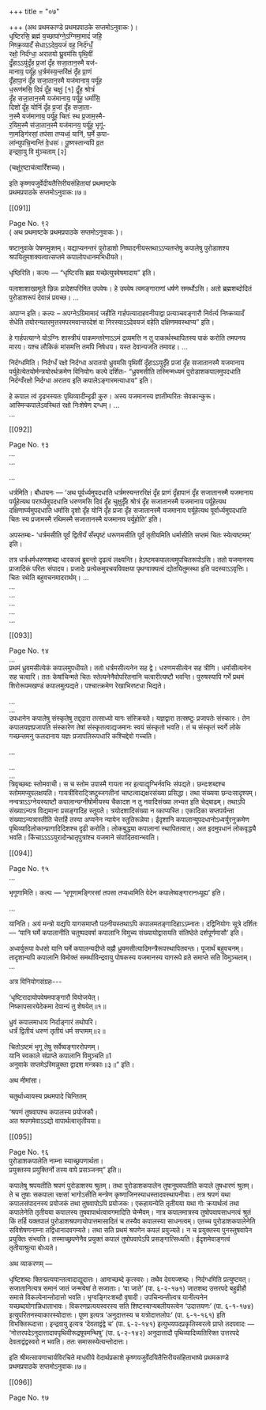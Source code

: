 +++
title = "०७"

+++
(अथ प्रथमकाण्डे प्रथमप्रपाठके सप्तमोऽनुवाकः )।  
धृष्टिरसि॒ ब्रह्म॑ य॒च्छापा॑ग्ने॒ऽग्निमा॒मादं॑ जहि॒  
निष्क्र॒व्यादँ॑ सेधाऽऽदेव॒यजं॑ वह॒ निर्द॑ग्धँ॒  
रक्षो॒ निर्द॑ग्धा॒ अरातयो घ्रु॒वम॑सि पृथि॒वीं  
दृँ॒हाऽऽयु॑दृँह प्र॒जां दृँह सजा॒तान॒स्मै यज॑-  
मानाय॒ पर्यू॑ह ध॒र्त्रम॑स्य॒न्तरि॑क्षं दृँह प्रा॒णं  
दृँ॑हापा॒नं दृँ॑ह सजा॒तान॒स्मै यज॑मानाय॒ पर्यू॑ह  
ध॒रूण॑मसि॒ दिवं॑ दृँह॒ चक्षुः॑ [१] दृँ॒ह॒ श्रोत्रं॑  
दृँह सजा॒तान॒स्मै यज॑मानाय॒ पर्यू॑ह॒ धर्मा॑सि॒  
दिशो॑ दृँह॒ योनिं॑ दृँह प्र॒जां दृँ॑ह सजा॒ता-  
न॒स्मै यज॑मानाय॒ पर्यू॑ह॒ चितः॑ स्थ प्र॒जाम॒स्मै-  
र॒यिम॒स्मै स॑जा॒तान॒स्मै यज॑मानय॒ पर्यू॑ह॒ भृगू॑-  
णा॒मङ्गि॑रसां॒ तप॑सा तप्यध्वं॒ यानि॑, घ॒र्मे क॒पा-  
ला॑न्युपचि॒न्वन्ति॑ वे॒धसः॑। पू॒ष्णस्तान्यपि॑ व्र॒त  
इन्द्रवा॒यु वि मु॑ञ्चताम् [२]

(चक्षु॑र॒ष्टाच॑त्वारिँशच्च)।

इति कृष्णयजुर्वेदीयतैत्तिरीयसंहितायां प्रथमाष्टके  
प्रथमप्रपाठके सप्तमोऽनुवाकः॥७॥

[[091]]

Page No. ९२  
( अथ प्रथमाष्टके प्रथमप्रपाठके सप्तमोऽनुवाकः )।

षष्टानुवाके पेषणमुक्तम्। यद्याप्यनन्तरं पुरोडाशो निष्पादनीयस्तथाऽऽप्यतप्तेषु कपालेषु पुरोडाशश्य श्रपयितुमशक्यत्वात्सप्तमे कपालोपधानमभिधीयते।

धृष्ठिरिति। कल्पः — “धृष्टिरसि ब्रह्म यच्छेत्युपवेषमादाय” इति।

पलाशाशाखामूले छिन्नः प्रादेशपरिमित उपवेषः। हे उपवेष त्वमङ्गाराणां धर्षणे समर्थोऽसि। अतो ब्रह्मशब्दोदितं पुरोडाशरूपं देवान्नं प्रयच्छ। 
...  

अपाग्न इति। कल्पः – अपग्नेऽग्रिमामादं जहीति गार्हपत्यादाहवनीयाद्वा प्रत्यञ्चवङ्गारौ निर्वर्त्य निष्क्रव्यादँ सेधेति तयोरन्यतरमुत्तरमपरमवान्तरदेशं वा निरस्याऽऽदेवयजं वहेति दक्षिणमवस्थाप्य” इति।

हे गार्हपत्याग्ने योऽग्निः शास्त्रीयं पाकमन्तरेणाऽऽमं द्रव्यमत्ति न तु पाकार्थस्थापितस्य पाकं करोति तमपनय मारय। यश्च लौकिकं मांसमत्ति तमपि निषेधय। यस्त देवान्यजति तमावह। 
...  

निर्दग्धमिति। निर्दग्धँ रक्षो निर्दग्धा अरातयो ध्रुवमसि पृथिवीं दृँहाऽऽयुर्दृँह प्रजां दृँह सजातानस्मै यजमानाय पर्युहेत्येतयोर्मन्त्रयोरर्थक्रमेण विनियोगः कल्पे दर्शितः- “ध्रुवमसीति तस्मिन्मध्यमं पुरोडाशकपालमुपदधाति निर्दग्वँरक्षो निर्दग्धा अरातय इति कपालेऽङ्गारमत्याधाय” इति।

हे कपाल त्वं दृढभस्यतः पृथिव्यादीन्दृढी कुरु। अस्य यजमानस्य ज्ञातीम्परितः सेवकान्कुरू। आस्मिन्कपालेऽवस्थितं रक्षो निःशेषेण दग्धम्। 
...  
...  


[[092]]

Page No. ९३  
...  
...  

...  

धर्त्रमिति। बौधायनः — ‘अथ पूर्वर्ध्यमुपदधाति धर्त्रमस्यन्तररिक्षं दृँह प्राणं दृँहापानं दृँह सजातानस्मै यजमानाय पर्यूहेत्यथ परार्घ्यमुपदधाति धरुणमसि दिवं दृँह चुक्षुर्दृँह श्रोत्रं दृँह सजातानस्मै यजमानाय पर्यूहेत्यथ दक्षिणार्घ्यमुपदधाति धर्मासि दृशो दृँह योनिं दृँह प्रजा दृँह सजातानस्मै यजमानाय पर्यूहेत्यथ पूर्वार्ध्यमुपदधाति चितः स्य प्रजामस्मै रथिमस्मै सजातानस्मै यजमानय पर्यूहोति’ इति।

अपस्तम्बः- ‘धर्त्रमसीति पूर्वं द्वितीयँ सँस्पृष्टं धरूणमसीति पूर्वं तृतीयमिति धर्मासीति सप्तमं चितः स्येत्यष्टमम्’ इति।

तत्र धर्त्रधर्मधरुणशब्दा धारकत्वं ब्रुवन्तो दृढत्वं लक्ष्यन्ति। हेऽष्टमकपालत्वमुपचितरूपोऽसि। ततो यजमानस्य प्राजादिकं परितः संपादय। प्रजादेः प्रत्येकमुपचयविवक्षया पृथग्वाक्यत्वं द्योतयितुमस्था इति पदस्याऽऽवृत्तिः। चितः स्थेति बहुवचनमादरार्थम्। 
...  
...  
...  
...  
...  
...  


[[093]]

Page No. ९४  
...  
प्रथमं ध्रुवमसीत्येकं कपालमुपधीयते। ततो धर्त्रमसीत्यनेन सह द्वे। धरुणमसीत्येन सह त्रीणि। धर्मासीत्यनेन सह चत्वारि। ततः केषांचिन्मते चितः स्तेत्यनेनैवोपरितनानि चत्वारीत्यष्टौ भवन्ति। पुरुषस्यापि गर्भे प्रथमं शिरोरूपमखण्डं कपालमुत्पद्यते। पश्चात्क्रमेण रेखाभिरष्टधा भिद्यते।   

...  
...  
उपधानेन कपालेषु संस्कृतेषु तद्द्दारा तत्साध्यो यागः संस्क्रियते। यज्ञद्वारा तत्स्रष्टुः प्रजापतेः संस्कारः। तेन कपालयज्ञप्रजापति संस्कारेण तेषां संस्कृतत्वाद्यजमानः स्वयं संस्कृतो भवति। तं च संस्कृतं स्वर्गे लोके गच्छन्तमनु फलदानाय यज्ञः प्रजापतिरूपधारि कश्चिद्देवो गच्चति। 

...  

...  
...   
त्रिवृच्छब्दः स्तोमवाची। स च स्तोम उपास्मै गायता नर इत्याद्यृग्भिर्नवभिः संपद्यते। छन्दःशब्दश्च स्तोममप्युपलक्षयति। गायत्रीविराट्त्रिष्टुब्जगतीनां चाष्टत्वाद्यक्षरसंख्या प्रसिद्धा। तथा संख्यया छन्दःसादृश्यम्। नन्वत्राऽऽग्नेयस्याष्टौ कपालान्यग्नीषोमीयस्य चैकादश न तु नवादिसंख्या लभ्यत इति चेद्बाढम्। तथाऽपि संख्याऽन्यत्र विद्यमाना प्रसङ्गादिह स्तूयते। त्रयोदशादिसंख्या न व्काप्यस्ति। एकादिका सप्तपर्यन्ता संख्याऽन्यत्रास्तीति चेत्तर्हि तस्या अप्यनेन न्यायेन स्तुतिरून्नेया। ईदृशानि कपालान्युपदधानोऽध्वर्युरनुक्रमेण पृथिव्यादिलोकान्प्रागादिदिशश्च दृढी करोति। लोकबुद्ध्या कपालानां स्थापितत्वात्। अत इदमुपधानं लोकवृद्ध्यै भवति। किंचाऽऽऽऽयुरादोन्भ्रातृपुत्रांश्च यजमाने संपादितवान्भवति।

[[094]]

Page No. ९५  
...  

भृगूणामिति। कल्पः — ‘भृगूणामङ्गिरसां तपसा तप्यध्वमिति वेदेन कपालेष्वङ्गारानध्यूह्य’ इति।

...  

यानिति। अयं मन्त्रो यद्यपि यागसमाप्तौ पठनीयस्तथाऽपि कपालमतङ्गादिहाऽऽम्नातः। दद्विनियोगः सूत्रे दर्शितः — ‘यानि घर्मे कपालानीति चतुष्पदवर्षा कपालानि विमुच्य संख्यायोद्वासयति संतिष्ठेते दर्शपूर्णमासौ’ इति।

अध्वर्युरूपा वेधसो यानि घर्मे कपालन्यदीप्ते वह्नौ ध्रुवमसीत्यादिमन्त्रैरूपस्थापितवन्तः। पूजार्थं बहुवचनम्। तादृशान्यपि कपालानि विमोक्तं समर्थाविन्द्रवायु पोषकस्य यजमानस्य यागरूपे व्रते समाप्ते सति विमुञ्चताम्। 
...  

अत्र विनियोगसंग्रहः---

‘धृष्टिरादायोपवेषमपाङ्गारौ वियोजयेत्।  
निष्कापसारयेदेकमा देवान्यं तु शेषयेत्॥१॥

ध्रुवं कपालमाधाय निर्दाङ्गारं तथोपरि।  
धर्त्रं द्वितीयं धरुणं तृतीयं धर्म सप्तमम्॥२॥

चितोऽष्टमं भृगू तेषु सर्वेष्वङ्गाररोपणम्।  
यानि स्वकाले संप्राप्ते कपालानि विमुञ्चति॥1  
अनुवाके सप्तमेऽस्मिन्नुक्ता द्वादश मन्त्रकाः॥३॥” इति।

अथ मीमांसा।

चतुर्थाध्यायस्य प्रथमपादे चिन्तितम्

‘श्रपणं तुषवापश्च कपालस्य प्रयोजकौ।  
अत श्रपणमेवाऽऽद्यो वापार्थत्वात्तृतीयया॥

[[095]]

Page No. ९६  
पुरोडाशकपालेति नाम्ना स्याच्छ्रपणार्थता।  
प्रयुक्तस्य प्रयुक्तिर्नो तस्य वापे प्रसञ्जनम्” इति॥

कपालेषु श्रपयतीति श्रपणं पुरोडाशस्य श्रुतम्। तथा पुरोडाशकपालेन तुषानुपवपतीति कपाले तुषधारणं श्रुतम्। ते च तुषाः सकपाला रक्षसां भागोऽसीति मन्त्रेण कृष्णाजिनस्याधस्तादवस्थापनीयाः। तत्र श्रपणं यथा कपालसंपादनस्य प्रयोजकं तथा तुषवापोऽपि प्रयोजकः। एकहायन्येति तृतीयया यथा गोः क्रयार्थत्वं तथा कपालेनेति तृतीयया कपालस्य तुषवापार्थत्वावगमादिति चेन्मैवम्। नात्र कपालमात्रस्य तुषोपवापसाधनत्वं श्रुतं किं तर्हि यक्तपालं पुरोडाशश्रपणायोपात्तमासादितं च तस्यैव कपालस्या साधनत्वम्। एतच्च पुरोडाशकपालेनेति सविशेषणनाम्ना तद्विधानादवगम्यते। तथा सति प्रथमं श्रपणेन कपलं प्रयुज्यते। न च प्रयुक्तस्य पुनस्तुषवापेन प्रयुक्तिः संभवति। तस्माच्छ्रपणेनैव प्रयुक्तं कपालं तुषोपवापेऽपि प्रसङ्गात्सिध्यति। ईदृशमेवाङ्गत्वं तृतीयाश्रुत्या बोध्यते।

अथ व्याकरणम् —

धृष्टिशब्दः क्तिन्प्रत्ययान्तत्वादाद्युदात्तः। आमाच्छब्दे कृत्स्वरः। तथैव देवयज्शब्दः। निर्दग्धमिति प्रत्युष्टवत्। सजातानित्यत्र समानं जातं जन्मयेषां ते सजाताः। ‘वा जाते’ (पा. ६-२-१७१) जातशब्द उत्तरपदे बहुव्रीहौ समासे विकल्पेनान्तोदात्तो भवति। भृग्वङ्गिरःशब्दौ वृषादी। उपचिन्वन्तीत्वत्र यानीत्यनेन यच्छब्दयोगान्निधाताभावः। विकरणप्रत्ययस्वरस्य सति शिष्टस्याप्यबलीयस्त्वेन ‘उदात्तयणः’ (पा. ६-१-१७४) इत्युपरितनस्याकारस्योदात्तः। पूष्ण इत्यत्र ‘अनुदात्तस्य च यत्रोदात्तलोपः’ (पा. ६-१-१६१) इति विभक्तिरूदात्ता। इन्द्रवायु इत्यत्र ‘देवताद्वंद्वे च’ (पा. ६-२-१४१) इत्युभयपदप्रकृतिस्वरत्वे प्राप्ते तदपवादः — ‘नोत्तरपदेऽनुदात्तादावपृथिवीरूद्रषूपमन्थिषु’ (पा. ६-२-१४२) अनुदात्तादौ पृथिव्यादिव्यतिरिक्त उत्तरपदे देवताद्वंद्वस्वरो न भवति। ततः समासस्येत्यन्तोदात्तः।

इति श्रीमत्सायणाचार्यविरचिते माधवीये वेदार्थप्रकाशे कृष्णयजुर्वेदयितैत्तिरीयसंहिताभाष्ये प्रथमकाण्डे प्रथमप्रपाठके सप्तमोऽनुवाकः॥७॥

[[096]]

Page No. ९७  
